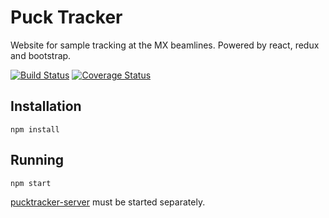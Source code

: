 # Puck Tracker

Website for sample tracking at the MX beamlines. Powered by react, redux and bootstrap.

[![Build Status](https://travis-ci.org/AustralianSynchrotron/pucktracker-client.svg?branch=master)](https://travis-ci.org/AustralianSynchrotron/pucktracker-client) [![Coverage Status](https://coveralls.io/repos/AustralianSynchrotron/pucktracker-client/badge.svg?branch=master&service=github)](https://coveralls.io/github/AustralianSynchrotron/pucktracker-client?branch=master)

## Installation

```
npm install
```

## Running

```
npm start
```

[pucktracker-server](https://github.com/AustralianSynchrotron/pucktracker-server) must be started separately.
